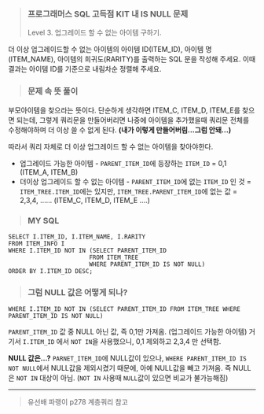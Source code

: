 <blockquote>
<h3 id="프로그래머스-sql-고득점-kit-내-is-null-문제">프로그래머스 SQL 고득점 KIT 내 IS NULL 문제</h3>
<p>Level 3. 업그레이드 할 수 없는 아이템 구하기.</p>
</blockquote>
<p>더 이상 업그레이드할 수 없는 아이템의 아이템 ID(ITEM_ID), 아이템 명(ITEM_NAME), 아이템의 희귀도(RARITY)를 출력하는 SQL 문을 작성해 주세요. 이때 결과는 아이템 ID를 기준으로 내림차순 정렬해 주세요.</p>
<blockquote>
<h3 id="문제-속-뜻-풀이">문제 속 뜻 풀이</h3>
</blockquote>
<p>부모아이템을 찾으라는 뜻이다. 
단순하게 생각하면 ITEM_C, ITEM_D, ITEM_E를 찾으면 되는데, 
그렇게 쿼리문을 만들어버리면 나중에 아이템을 추가했을때 쿼리문 전체를 수정해야하며 더 이상 쓸 수 없게 된다. <strong>(내가 이렇게 만들어버림...그럼 안돼...)</strong></p>
<p>따라서 쿼리 자체로 더 이상 업그레이드 할 수 없는 아이템을 찾아야한다.</p>
<ul>
<li>업그레이드 가능한 아이템 - <code>PARENT_ITEM_ID</code>에 등장하는 <code>ITEM_ID</code> = 0,1 (ITEM_A, ITEM_B)</li>
<li>더이상 업그레이드 할 수 없는 아이템 - <code>PARENT_ITEM_ID</code>에 없는 <code>ITEM_ID</code> 인 것 
= <code>ITEM_TREE.ITEM_ID</code>에는 있지만, <code>ITEM_TREE.PARENT_ITEM_ID</code>에 없는 값 
= 2,3,4, ...... (ITEM_C, ITEM_D, ITEM_E ....)</li>
</ul>
<blockquote>
<h3 id="my-sql">MY SQL</h3>
</blockquote>
<pre><code class="language-sql">SELECT I.ITEM_ID, I.ITEM_NAME, I.RARITY
FROM ITEM_INFO I 
WHERE I.ITEM_ID NOT IN (SELECT PARENT_ITEM_ID
                       FROM ITEM_TREE
                       WHERE PARENT_ITEM_ID IS NOT NULL)
ORDER BY I.ITEM_ID DESC;</code></pre>
<blockquote>
<h3 id="그럼-null-값은-어떻게-되나">그럼 NULL 값은 어떻게 되나?</h3>
</blockquote>
<pre><code class="language-sql">WHERE I.ITEM_ID NOT IN (SELECT PARENT_ITEM_ID FROM ITEM_TREE WHERE PARENT_ITEM_ID IS NOT NULL)</code></pre>
<p><code>PARENT_ITEM_ID</code> 값 중 NULL 아닌 값, 즉 0,1만 가져옴. (업그레이드 가능한 아이템)
거기서 <code>I.ITEM_ID</code> 에서 <code>NOT IN</code>을 사용했으니, 0,1 제외하고 2,3,4 만 선택함.</p>
<p><strong>NULL 값은...?</strong>
<code>PARNET_ITEM_ID</code>에 NULL값이 있으나, <code>WHERE PARENT_ITEM_ID IS NOT NULL</code>에서 NULL값을 제외시켰기 때문에, 아예 NULL값을 빼고 가져옴.
즉 NULL 은 <code>NOT IN</code> 대상이 아님. (<code>NOT IN</code> 사용때 <code>NULL</code>값이 있으면 비교가 불가능해짐)</p>
<hr />
<blockquote>
<p>유선배 파랭이 p278 계층쿼리 참고</p>
</blockquote>